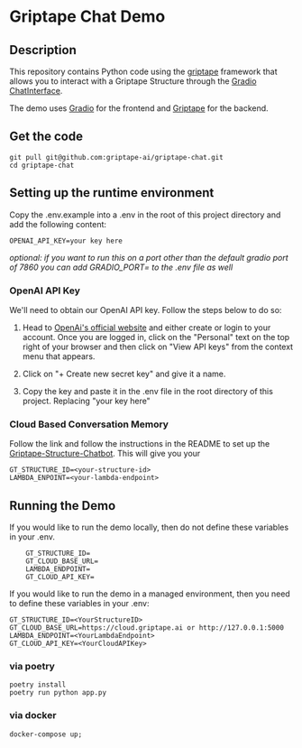 # Griptape Chat Demo 

## Description
This repository contains Python code using the [griptape](https://github.com/griptape-ai) framework that allows you to interact with a Griptape Structure through the [Gradio ChatInterface](https://www.gradio.app/docs/gradio/chatinterface). 

The demo uses [Gradio](https://www.gradio.app/) for the frontend and [Griptape](https://github.com/griptape-ai/griptape) for the backend.

## Get the code
```shell
git pull git@github.com:griptape-ai/griptape-chat.git
cd griptape-chat
```

## Setting up the runtime environment
Copy the .env.example into a .env in the root of this project directory and add the following content:
 ```shell
 OPENAI_API_KEY=your key here
 ```

*optional: if you want to run this on a port other than the default gradio port of 7860 you  can add 
GRADIO_PORT=<your port here> to the .env file as well*

### OpenAI API Key
We'll need to obtain our OpenAI API key. Follow the steps below to do so:

1. Head to [OpenAi's official website](https://platform.openai.com/) and either create or login to your account.
Once you are logged in, click on the "Personal" text on the top right of your browser and then click on 
"View API keys" from the context menu that appears.

1. Click on "+ Create new secret key" and give it a name.
1. Copy the key and paste it in the .env file in the root directory of this project. Replacing "your key here" 

### Cloud Based Conversation Memory
Follow the link and follow the instructions in the README to set up the [Griptape-Structure-Chatbot](https://github.com/griptape-ai/griptape-structure-chatbot). 
This will give you your
```shell
GT_STRUCTURE_ID=<your-structure-id>
LAMBDA_ENPOINT=<your-lambda-endpoint>
```

## Running the Demo

If you would like to run the demo locally, then do not define these variables in your .env. 
```shell
    GT_STRUCTURE_ID=
    GT_CLOUD_BASE_URL=
    LAMBDA_ENDPOINT=
    GT_CLOUD_API_KEY=
```

If you would like to run the demo in a managed environment, then you need to define these variables in your .env: 
```shell
GT_STRUCTURE_ID=<YourStructureID> 
GT_CLOUD_BASE_URL=https://cloud.griptape.ai or http://127.0.0.1:5000
LAMBDA_ENDPOINT=<YourLambdaEndpoint>
GT_CLOUD_API_KEY=<YourCloudAPIKey>
```

### via poetry
```shell
poetry install
poetry run python app.py
```

### via docker

```shell
docker-compose up;
```